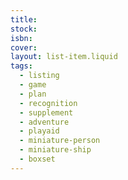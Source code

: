 ```yaml
---
title: 
stock: 
isbn: 
cover: 
layout: list-item.liquid
tags: 
  - listing
  - game
  - plan
  - recognition
  - supplement
  - adventure
  - playaid
  - miniature-person
  - miniature-ship
  - boxset
---
```

